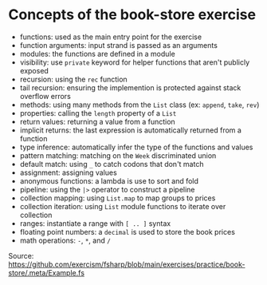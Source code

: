 # Concepts of the book-store exercise

- functions: used as the main entry point for the exercise
- function arguments: input strand is passed as an arguments
- modules: the functions are defined in a module
- visibility: use `private` keyword for helper functions that aren't publicly exposed
- recursion: using the `rec` function
- tail recursion: ensuring the implemention is protected against stack overflow errors
- methods: using many methods from the `List` class (ex: `append`, `take`, `rev`)
- properties: calling the `length` property of a `List`
- return values: returning a value from a function
- implicit returns: the last expression is automatically returned from a function
- type inference: automatically infer the type of the functions and values
- pattern matching: matching on the `Week` discriminated union
- default match: using `_` to catch codons that don't match
- assignment: assigning values
- anonymous functions: a lambda is use to sort and fold
- pipeline: using the `|>` operator to construct a pipeline
- collection mapping: using `List.map` to map groups to prices
- collection iteration: using `List` module functions to iterate over collection
- ranges: instantiate a range with `[ .. ]` syntax
- floating point numbers: a `decimal` is used to store the book prices
- math operations: `-`, `*`, and `/`

Source: https://github.com/exercism/fsharp/blob/main/exercises/practice/book-store/.meta/Example.fs

